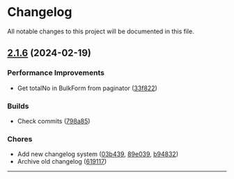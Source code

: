 <!--- BEGIN HEADER -->
# Changelog

All notable changes to this project will be documented in this file.
<!--- END HEADER -->

## [2.1.6](https://github.com/liquiddesign/admin/compare/v2.1.5...v2.1.6) (2024-02-19)

### Performance Improvements

* Get totalNo in BulkForm from paginator ([33f822](https://github.com/liquiddesign/admin/commit/33f822d7834f30738e431c53e6c4c40311dfbb11))

### Builds

* Check commits ([798a85](https://github.com/liquiddesign/admin/commit/798a854b07b7c9ec64002984db8cdd4c5310b026))

### Chores

* Add new changelog system ([03b439](https://github.com/liquiddesign/admin/commit/03b43932c9e571b9558a9b5ec496f73d0dece6d7), [89e039](https://github.com/liquiddesign/admin/commit/89e039cc80ee0c3a58f7073cc3cdb363cc9cb8d6), [b94832](https://github.com/liquiddesign/admin/commit/b948322ae0f9df2075e6a9d26e30ffaddf22a105))
* Archive old changelog ([619117](https://github.com/liquiddesign/admin/commit/6191170277a2424d00ced3de40f3964ea6284a03))


---

